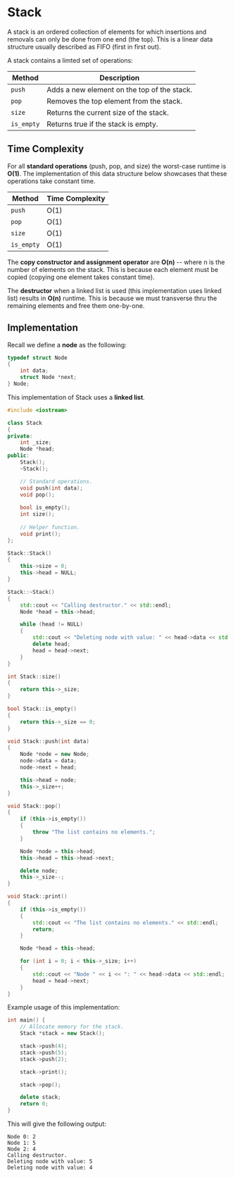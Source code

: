 # Stack

A stack is an ordered collection of elements for which insertions and removals can only be done from one end (the top). This is a linear data structure usually described as FIFO (first in first out).

A stack contains a limted set of operations:

| Method        | Description                                 |
| ------------- | ------------------------------------------- |
| `push`        | Adds a new element on the top of the stack. |
| `pop`         | Removes the top element from the stack.     |
| `size`        | Returns the current size of the stack.      |
| `is_empty`    | Returns true if the stack is empty.         |


## Time Complexity

For all **standard operations** (push, pop, and size) the worst-case runtime is **O(1)**. The implementation of this data structure below showcases that these operations take constant time.

| Method        | Time Complexity |
| ------------- | --------------- |
| `push`        | O(1)            |
| `pop`         | O(1)            |
| `size`        | O(1)            |
| `is_empty`    | O(1)            |

The **copy constructor and assignment operator** are **O(n)** -- where n is the number of elements on the stack. This is because each element must be copied (copying one element takes constant time). 

The **destructor** when a linked list is used (this implementation uses linked list) results in **O(n)** runtime. This is because we must transverse thru the remaining elements and free them one-by-one.

## Implementation

Recall we define a **node** as the following:

```cpp
typedef struct Node
{
    int data;
    struct Node *next;
} Node;
```

This implementation of Stack uses a **linked list**.

```cpp
#include <iostream>

class Stack
{
private:
    int _size;
    Node *head;
public:
    Stack();
    ~Stack();

    // Standard operations.
    void push(int data);
    void pop();
    
    bool is_empty();
    int size();
    
    // Helper function.
    void print();
};

Stack::Stack()
{
    this->size = 0;
    this->head = NULL;
}

Stack::~Stack()
{
    std::cout << "Calling destructor." << std::endl;
    Node *head = this->head;

    while (head != NULL)
    {
        std::cout << "Deleting node with value: " << head->data << std::endl;
        delete head;
        head = head->next;
    }
}

int Stack::size()
{
    return this->_size;
}

bool Stack::is_empty()
{
    return this->_size == 0;
}

void Stack::push(int data)
{
    Node *node = new Node;
    node->data = data;
    node->next = head;

    this->head = node;
    this->_size++;
}

void Stack::pop()
{
    if (this->is_empty())
    {
        throw "The list contains no elements.";
    }

    Node *node = this->head;  
    this->head = this->head->next;

    delete node;
    this->_size--;
}

void Stack::print()
{
    if (this->is_empty())
    {
        std::cout << "The list contains no elements." << std::endl;
        return;
    }

    Node *head = this->head;

    for (int i = 0; i < this->_size; i++)
    {
        std::cout << "Node " << i << ": " << head->data << std::endl;
        head = head->next;
    }
}
```

Example usage of this implementation:

```cpp
int main() {
    // Allocate memory for the stack.
    Stack *stack = new Stack();

    stack->push(4);
    stack->push(5);
    stack->push(2);

    stack->print();

    stack->pop();

    delete stack;
    return 0;
}
```

This will give the following output:
```
Node 0: 2
Node 1: 5
Node 2: 4
Calling destructor.
Deleting node with value: 5
Deleting node with value: 4
```